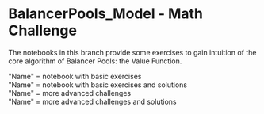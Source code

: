 # BalancerPools_Model - Math Challenge

The notebooks in this branch provide some exercises to gain intuition of the core algorithm of Balancer Pools: the Value Function.

"Name" = notebook with basic exercises  
"Name" = notebook with basic exercises and solutions  
"Name" = more advanced challenges  
"Name" = more advanced challenges and solutions  
